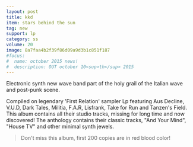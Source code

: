 ```yaml
---
layout: post
title: kkd
item: stars behind the sun
tag: new
support: lp
category: ss
volume: 20
image: 8a7faa4b2f39f86d09a9d3b1c851f187
#focus:
#  name: october 2015 news!
#  description: OUT october 10<sup>th</sup> 2015
---
```


Electronic synth new wave band part of the holy grail of the Italian wave and post-punk scene.

Compiled on legendary 'First Relation' sampler Lp featuring Aus Decline, V.U.D, Dark Tales, Militia, F.A.R, Lisfrank, Take for Run and Tanzen's Field.
This album contains all their studio tracks, missing for long time and now discovered! The anthology contains their classic tracks, "And Your Mind", "House TV" and other minimal synth jewels.

> Don't miss this album, first 200 copies are in red blood color!
